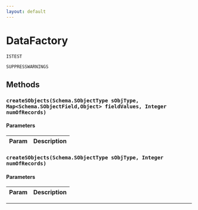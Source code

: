 ```yaml
---
layout: default
---
```

# DataFactory

`ISTEST`

`SUPPRESSWARNINGS`
## Methods
### `createSObjects(Schema.SObjectType sObjType, Map<Schema.SObjectField,Object> fieldValues, Integer numOfRecords)`
#### Parameters
|Param|Description|
|---|---|

### `createSObjects(Schema.SObjectType sObjType, Integer numOfRecords)`
#### Parameters
|Param|Description|
|---|---|

---

